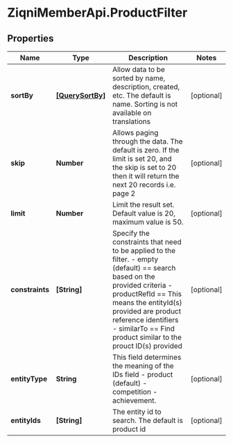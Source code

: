 # ZiqniMemberApi.ProductFilter

## Properties

Name | Type | Description | Notes
------------ | ------------- | ------------- | -------------
**sortBy** | [**[QuerySortBy]**](QuerySortBy.md) | Allow data to be sorted by name, description, created, etc. The default is name. Sorting is not available on translations | [optional] 
**skip** | **Number** | Allows paging through the data. The default is zero. If the limit is set 20, and the skip is set to 20 then it will return the next 20 records i.e. page 2 | [optional] 
**limit** | **Number** | Limit the result set. Default value is 20, maximum value is 50. | [optional] 
**constraints** | **[String]** | Specify the constraints that need to be applied to the filter. - empty (default) &#x3D;&#x3D; search based on the provided criteria - productRefId &#x3D;&#x3D; This means the entityId(s) provided are product reference identifiers - similarTo &#x3D;&#x3D; Find product similar to the prouct ID(s) provided | [optional] 
**entityType** | **String** | This field determines the meaning of the IDs field - product (default) - competition - achievement. | [optional] 
**entityIds** | **[String]** | The entity id to search. The default is product id | [optional] 


